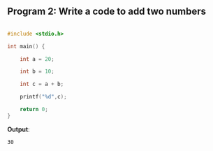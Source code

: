 ## Program 2: Write a code to add two numbers
```c

#include <stdio.h>

int main() {

    int a = 20;

    int b = 10;

    int c = a + b;

    printf("%d",c);

    return 0;
}
```

**Output**:
``` 
30
```
